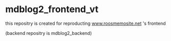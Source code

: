 # mdblog2_frontend_vt
this repositry is created for reproducting www.roosmemosite.net 's frontend

(backend repositry is mdblog2_backend)